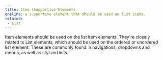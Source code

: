 ```yaml
---
title: Item (Supportive Element)
oneline: a supportive element that should be used on list items.
related:
 - List
---
```


Item elements should be used on the list item elements. They're closely related to List elements, which should be used on the ordered or unordered list element. These are commonly found in navigations, dropdowns and menus, as well as stylized lists.
